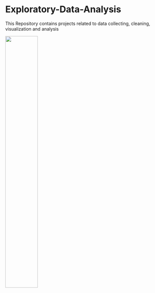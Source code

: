 # Exploratory-Data-Analysis
This Repository contains projects related to data collecting, cleaning, visualization and analysis

<img src="https://user-images.githubusercontent.com/86684420/127739948-d0f70389-25a6-41e1-8136-f732c92f3427.jpg" width="45%"></img> 

